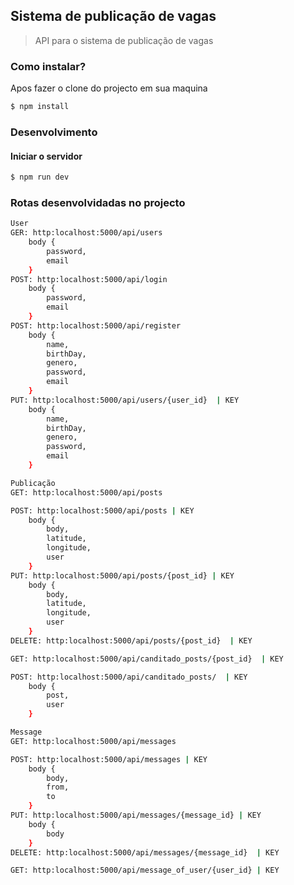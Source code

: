 ## Sistema de publicação de vagas

> API para o sistema de publicação de vagas

### Como instalar?
Apos fazer o clone do projecto em sua maquina 
```bash
$ npm install 
```
### Desenvolvimento

#### Iniciar o servidor
```bash
$ npm run dev
```

### Rotas desenvolvidadas no projecto

```bash
User
GER: http:localhost:5000/api/users
    body {
        password,
        email
    }
POST: http:localhost:5000/api/login
    body {
        password,
        email
    }
POST: http:localhost:5000/api/register
    body {
        name,
        birthDay,
        genero,
        password,
        email
    }
PUT: http:localhost:5000/api/users/{user_id}  | KEY
    body {
        name,
        birthDay,
        genero,
        password,
        email
    }
```

```bash
Publicação
GET: http:localhost:5000/api/posts

POST: http:localhost:5000/api/posts | KEY
    body {
        body,
        latitude,
        longitude,
        user
    }
PUT: http:localhost:5000/api/posts/{post_id} | KEY
    body {
        body,
        latitude,
        longitude,
        user
    }
DELETE: http:localhost:5000/api/posts/{post_id}  | KEY

GET: http:localhost:5000/api/canditado_posts/{post_id}  | KEY

POST: http:localhost:5000/api/canditado_posts/  | KEY
    body {
        post,
        user
    }
```

```bash
Message
GET: http:localhost:5000/api/messages

POST: http:localhost:5000/api/messages | KEY
    body {
        body,
        from,
        to
    }
PUT: http:localhost:5000/api/messages/{message_id} | KEY
    body {
        body
    }
DELETE: http:localhost:5000/api/messages/{message_id}  | KEY

GET: http:localhost:5000/api/message_of_user/{user_id} | KEY
```